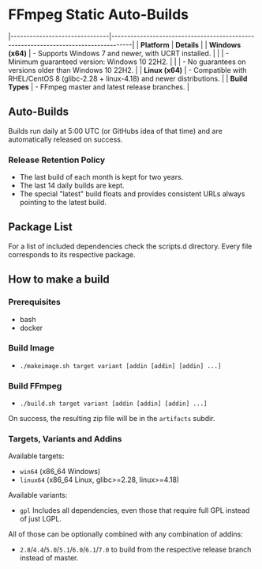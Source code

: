 # FFmpeg Static Auto-Builds

|-------------------------------|------------------------------------------------------------------------------------|
| **Platform**                  | **Details**                                                                        |
| **Windows (x64)**             | - Supports Windows 7 and newer, with UCRT installed.                               |
|                               | - Minimum guaranteed version: Windows 10 22H2.                                     |
|                               | - No guarantees on versions older than Windows 10 22H2.                            |
| **Linux (x64)**               | - Compatible with RHEL/CentOS 8 (glibc-2.28 + linux-4.18) and newer distributions. |
| **Build Types**               | - FFmpeg master and latest release branches.                                       |

## Auto-Builds

Builds run daily at 5:00 UTC (or GitHubs idea of that time) and are automatically released on success.

### Release Retention Policy

- The last build of each month is kept for two years.
- The last 14 daily builds are kept.
- The special "latest" build floats and provides consistent URLs always pointing to the latest build.

## Package List

For a list of included dependencies check the scripts.d directory.
Every file corresponds to its respective package.

## How to make a build

### Prerequisites

* bash
* docker

### Build Image

* `./makeimage.sh target variant [addin [addin] [addin] ...]`

### Build FFmpeg

* `./build.sh target variant [addin [addin] [addin] ...]`

On success, the resulting zip file will be in the `artifacts` subdir.

### Targets, Variants and Addins

Available targets:
* `win64` (x86_64 Windows)
* `linux64` (x86_64 Linux, glibc>=2.28, linux>=4.18)

Available variants:
* `gpl` Includes all dependencies, even those that require full GPL instead of just LGPL.

All of those can be optionally combined with any combination of addins:
* `2.8`/`4.4`/`5.0`/`5.1`/`6.0`/`6.1`/`7.0` to build from the respective release branch instead of master.
